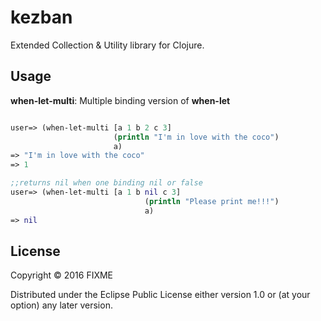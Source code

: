 # kezban

Extended Collection & Utility library for Clojure.

## Usage

**when-let-multi**: Multiple binding version of **when-let**

```clojure

user=> (when-let-multi [a 1 b 2 c 3]
                       (println "I'm in love with the coco")
                       a)
=> "I'm in love with the coco"
=> 1

;;returns nil when one binding nil or false
user=> (when-let-multi [a 1 b nil c 3] 
                              (println "Please print me!!!")
                              a)
=> nil                              
```

## License

Copyright © 2016 FIXME

Distributed under the Eclipse Public License either version 1.0 or (at
your option) any later version.
